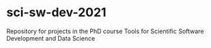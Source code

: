 # sci-sw-dev-2021
Repository for projects in the PhD course Tools for Scientific Software Development and Data Science
